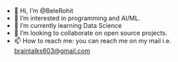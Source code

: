 - 👋 Hi, I’m @BeleRohit
- 👀 I’m interested in programming and AI/ML.
- 🌱 I’m currently learning  Data Science
- 💞️ I’m looking to collaborate on  open source projects.
- 📫 How to reach me: you can reach me on my mail i.e. braintalks603@gmail.com

<!---
BeleRohit/BeleRohit is a ✨ special ✨ repository because its `README.md` (this file) appears on your GitHub profile.
You can click the Preview link to take a look at your changes.
--->
